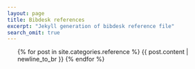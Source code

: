 ```yaml
---
layout: page
title: Bibdesk references
excerpt: "Jekyll generation of bibdesk reference file"
search_omit: true
---
```


<ul class="post-list">
{% for post in site.categories.reference %}
    {{ post.content | newline_to_br }}
{% endfor %}
</ul>
